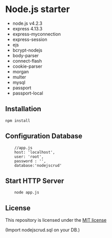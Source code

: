# Node.js starter
* node.js v4.2.3
* express 4.13.3
* express-myconnection
* express-session
* ejs
* bcrypt-nodejs
* body-parser
* connect-flash
* cookie-parser
* morgan
* multer
* mysql
* passport
* passport-local 


## Installation

	npm install

## Configuration Database
		
		//app.js
        host: 'localhost',
        user: 'root',
        password : '',
        database:'nodejscrud'	

## Start HTTP Server

		node app.js 

## License

This repository is licensed under the [MIT license](http://opensource.org/licenses/MIT)


(Import nodejscrud.sql on your DB.)